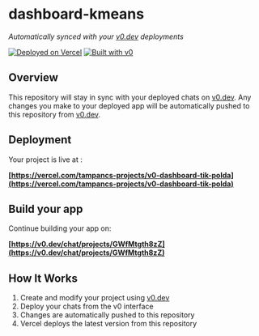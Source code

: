 # dashboard-kmeans

*Automatically synced with your [v0.dev](https://v0.dev) deployments*

[![Deployed on Vercel](https://img.shields.io/badge/Deployed%20on-Vercel-black?style=for-the-badge&logo=vercel)](https://vercel.com/tampancs-projects/v0-dashboard-tik-polda)
[![Built with v0](https://img.shields.io/badge/Built%20with-v0.dev-black?style=for-the-badge)](https://v0.dev/chat/projects/GWfMtgth8zZ)

## Overview

This repository will stay in sync with your deployed chats on [v0.dev](https://v0.dev).
Any changes you make to your deployed app will be automatically pushed to this repository from [v0.dev](https://v0.dev).

## Deployment

Your project is live at :

**[https://vercel.com/tampancs-projects/v0-dashboard-tik-polda](https://vercel.com/tampancs-projects/v0-dashboard-tik-polda)**

## Build your app

Continue building your app on:

**[https://v0.dev/chat/projects/GWfMtgth8zZ](https://v0.dev/chat/projects/GWfMtgth8zZ)**

## How It Works

1. Create and modify your project using [v0.dev](https://v0.dev)
2. Deploy your chats from the v0 interface
3. Changes are automatically pushed to this repository
4. Vercel deploys the latest version from this repository
